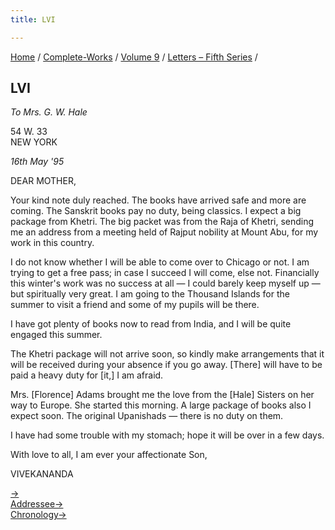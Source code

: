 ```yaml
---
title: LVI

---
```



[Home](../../../index.htm) / [Complete-Works](../../complete_works.htm)
/ [Volume 9](../volume_9_contents.htm) / [Letters – Fifth
Series](letters_fifth_series_contents.htm) /



## LVI

*To Mrs. G. W. Hale*

54 W. 33  
NEW YORK

*16th May '95*

DEAR MOTHER,

Your kind note duly reached. The books have arrived safe and more are
coming. The Sanskrit books pay no duty, being classics. I expect a big
package from Khetri. The big packet was from the Raja of Khetri, sending
me an address from a meeting held of Rajput nobility at Mount Abu, for
my work in this country.

I do not know whether I will be able to come over to Chicago or not. I
am trying to get a free pass; in case I succeed I will come, else not.
Financially this winter's work was no success at all — I could barely
keep myself up — but spiritually very great. I am going to the Thousand
Islands for the summer to visit a friend and some of my pupils will be
there.

I have got plenty of books now to read from India, and I will be quite
engaged this summer.

The Khetri package will not arrive soon, so kindly make arrangements
that it will be received during your absence if you go away. \[There\]
will have to be paid a heavy duty for \[it,\] I am afraid.

Mrs. \[Florence\] Adams brought me the love from the \[Hale\] Sisters on
her way to Europe. She started this morning. A large package of books
also I expect soon. The original Upanishads — there is no duty on them.

I have had some trouble with my stomach; hope it will be over in a few
days.

With love to all, I am ever your affectionate Son,

VIVEKANANDA

[→](057_mother.htm)  
[Addressee→](061_mother.htm)  
[Chronology→](../../volume_8/epistles_fourth_series/043_alasinga.htm)


